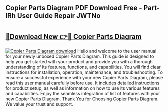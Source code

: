 ## Copier Parts Diagram PDF Download Free - Part-lRh User Guide Repair JWTNo

# <h2><a href="http://dftlr9.blite.top/?on=Copier+Parts+Diagram">🔗Download New 👉🔴 Copier Parts Diagram</a></h2>

[![Copier Parts Diagram download](https://i.imgur.com/lujVjoI.png)](http://dftlr9.blite.top/?on=Copier+Parts+Diagram)
Hello and welcome to the user manual for your newly unboxed Copier Parts Diagram. This guide is designed to help you get started with your product and provide you with a thorough understanding of its features, functions, and capabilities. You will find clear instructions for installation, operation, maintenance, and troubleshooting. To ensure a successful experience with your new Copier Parts Diagram, please read this user manual carefully before use. It includes detailed instructions for product setup, as well as information on how to use its various features and capabilities. Enjoy the seamless integration of list of features with your new Copier Parts Diagram. Thank You for Choosing Copier Parts Diagram. We value your trust and support.

